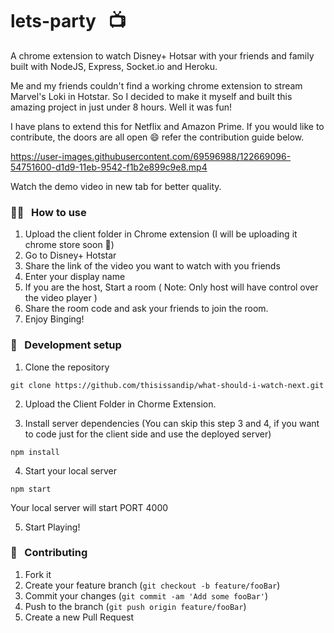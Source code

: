 # lets-party &nbsp; :tv:
A chrome extension to watch Disney+ Hotsar with your friends and family built with NodeJS, Express, Socket.io and Heroku.

Me and my friends couldn't find a working chrome extension to stream Marvel's Loki in Hotstar. 
So I decided to make it myself and built this amazing project in just under 8 hours. Well it was fun!

I have plans to extend this for Netflix and Amazon Prime. If you would like to contribute, the doors are all open :smile: refer the contribution guide below.


https://user-images.githubusercontent.com/69596988/122669096-54751600-d1d9-11eb-9542-f1b2e899c9e8.mp4

Watch the demo video in new tab for better quality.



### 👨‍💻 &nbsp; How to use
1. Upload the client folder in Chrome extension (I will be uploading it chrome store soon 🤞)
2. Go to Disney+ Hotstar
3. Share the link of the video you want to watch with you friends
4. Enter your display name
5. If you are the host, Start a room ( Note: Only host will have control over the video player )
6. Share the room code and ask your friends to join the room.
7. Enjoy Binging!


### 🚀 &nbsp; Development setup

1. Clone the repository

```
git clone https://github.com/thisissandip/what-should-i-watch-next.git
```

2. Upload the Client Folder in Chorme Extension.

3. Install server dependencies (You can skip this step 3 and 4, if you want to code just for the client side and use the deployed server)

```
npm install
```
4. Start your local server 

```
npm start
```

Your local server will start PORT 4000

5. Start Playing!


### 🤝 &nbsp; Contributing

1. Fork it
2. Create your feature branch (`git checkout -b feature/fooBar`)
3. Commit your changes (`git commit -am 'Add some fooBar'`)
4. Push to the branch (`git push origin feature/fooBar`)
5. Create a new Pull Request
